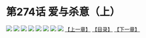 # 第274话 爱与杀意（上）
![](https://mhpic.xiaomingtaiji.net/comic/D/斗破苍穹拆分版/274话/1.jpg-zymk.middle.webp)
![](https://mhpic.xiaomingtaiji.net/comic/D/斗破苍穹拆分版/274话/2.jpg-zymk.middle.webp)
![](https://mhpic.xiaomingtaiji.net/comic/D/斗破苍穹拆分版/274话/3.jpg-zymk.middle.webp)
![](https://mhpic.xiaomingtaiji.net/comic/D/斗破苍穹拆分版/274话/4.jpg-zymk.middle.webp)
![](https://mhpic.xiaomingtaiji.net/comic/D/斗破苍穹拆分版/274话/5.jpg-zymk.middle.webp)
![](https://mhpic.xiaomingtaiji.net/comic/D/斗破苍穹拆分版/274话/6.jpg-zymk.middle.webp)
![](https://mhpic.xiaomingtaiji.net/comic/D/斗破苍穹拆分版/274话/7.jpg-zymk.middle.webp)
![](https://mhpic.xiaomingtaiji.net/comic/D/斗破苍穹拆分版/274话/8.jpg-zymk.middle.webp)
[【上一章】](./273.md)
[【目录】](./README.md)
[【下一章】](./275.md)
